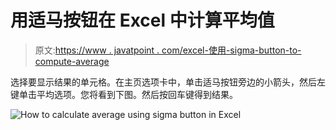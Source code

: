 # 用适马按钮在 Excel 中计算平均值

> 原文:[https://www . javatpoint . com/excel-使用-sigma-button-to-compute-average](https://www.javatpoint.com/excel-using-sigma-button-to-calculate-average)

选择要显示结果的单元格。在主页选项卡中，单击适马按钮旁边的小箭头，然后左键单击平均选项。您将看到下图。然后按回车键得到结果。

![How to calculate average using sigma button in Excel](../Images/0e909a11012cb89c85124cd2206f81d2.png)